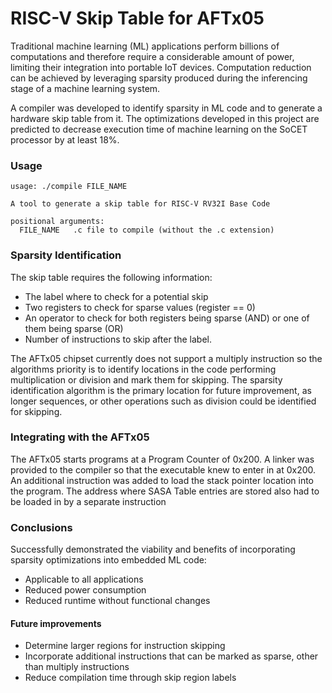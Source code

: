 # RISC-V Skip Table for AFTx05

Traditional machine learning (ML) applications perform billions of computations and therefore require a considerable amount of power, limiting their integration into portable IoT devices. Computation reduction can be achieved by leveraging sparsity produced during the inferencing stage of a machine learning system. 

A compiler was developed to identify sparsity in ML code and to generate a hardware skip table from it. The optimizations developed in this project are predicted to decrease execution time of machine learning on the SoCET processor by at least 18%.


### Usage

````
usage: ./compile FILE_NAME

A tool to generate a skip table for RISC-V RV32I Base Code

positional arguments:
  FILE_NAME   .c file to compile (without the .c extension)
````

### Sparsity Identification

The skip table requires the following information:
* The label where to check for a potential skip
* Two registers to check for sparse values (register == 0)
* An operator to check for both registers being sparse (AND) or one of them being sparse (OR)
* Number of instructions to skip after the label.

The AFTx05 chipset currently does not support a multiply instruction so the algorithms priority is to identify locations in the code performing multiplication or division and mark them for skipping.
The sparsity identification algorithm is the primary location for future improvement, as longer sequences, or other operations such as division could be identified for skipping.

### Integrating with the AFTx05

The AFTx05 starts programs at a Program Counter of 0x200. A linker was provided to the compiler so that the executable knew to enter in at 0x200.
An additional instruction was added to load the stack pointer location into the program.
The address where SASA Table entries are stored also had to be loaded in by a separate instruction  

### Conclusions

Successfully demonstrated the viability and benefits of incorporating sparsity optimizations into embedded ML code:

* Applicable to all applications
* Reduced power consumption
* Reduced runtime without functional changes

#### Future improvements

* Determine larger regions for instruction skipping
* Incorporate additional instructions that can be marked as sparse, other than multiply instructions
* Reduce compilation time through skip region labels
